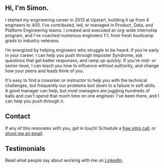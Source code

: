## Hi, I'm Simon.

I started my engineering career in 2013 at Upstart, building it up from 4 engineers to 400. I’ve contributed, led, or managed in Product, Data, and Platform Engineering teams. I created and executed an org-wide internship program, and I’ve coached numerous engineers 1:1, from fresh bootcamp grads to industry veterans.

I’m energized by helping engineers who struggle to be heard. If you're early in your career, I can help you push through Imposter Syndrome, ask questions that get better responses, and ramp up quickly. If you're mid- or senior-level, I can teach you how to influence without authority, and change how your peers and leads think of you.

It's easy to find a coworker or instructor to help you with the technical challenges, but frequently our problems boil down to a failure in soft skills. A good manager can help, but most managers are juggling hundreds of balls and can't spend that much time on one engineer. I've been there, and I can help you push through it.

## Contact

If any of this resonates with you, get in touch! Schedule a [free intro call](https://calendly.com/slepkin-coaching/intro), or [shoot me an email](mailto:slepkin@gmail.com).

## Testimonials

Read what people say about working with me on [LinkedIn](https://www.linkedin.com/in/simon-lepkin/details/recommendations/).

